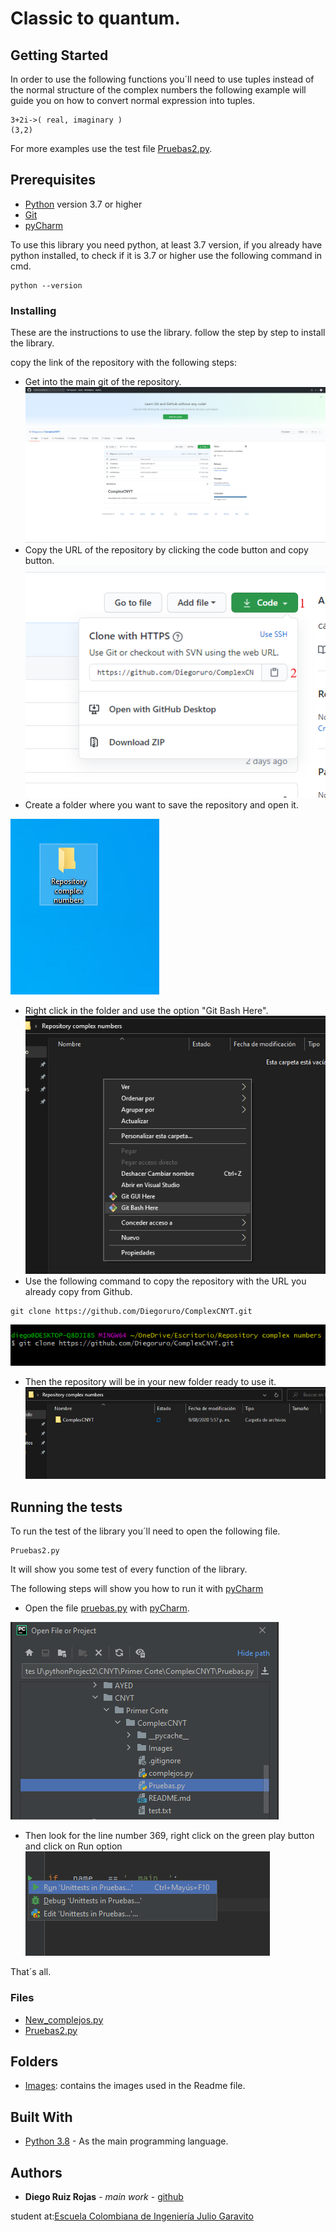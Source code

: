 # Classic to quantum.


## Getting Started

In order to use the following functions you´ll need to use tuples instead of the normal structure of the complex numbers the following example will guide you on how to convert normal expression into tuples.
```
3+2i->( real, imaginary )
(3,2)
```

For more examples use the test file [Pruebas2.py](https://github.com/Diegoruro/ComplexCNYT/blob/master/Pruebas2.py).
## Prerequisites
- [Python](https://www.python.org/) version 3.7 or higher
- [Git](https://git-scm.com/)
- [pyCharm](https://www.jetbrains.com/es-es/pycharm/)

To use this library you need python, at least 3.7 version, if you already have python installed, to check if it is 3.7 or higher use the following command in cmd.

```
python --version
```

### Installing

These are the instructions to use the library.
follow the step by step to install the library.

copy the link of the repository with the following steps:

 - Get into the main git of the repository.
![](Images/Example_1.PNG)
 - Copy the URL of the repository by clicking the code button and copy button.
![](Images/Example_2.png)
 - Create a folder where you want to save the repository and open it.

![](Images/folder.PNG)
 - Right click in the folder and use the option "Git Bash Here".
![](Images/Git_bash.PNG)
 - Use the following command to copy the repository with the URL you already copy from Github.

```
git clone https://github.com/Diegoruro/ComplexCNYT.git
```
![](Images/git_clone.PNG)
 - Then the repository will be in your new folder ready to use it.
![](Images/cloned.PNG)

## Running the tests

To run the test of the library you´ll need to open the following file.
```
Pruebas2.py
```
It will show you some test of every function of the library.

The following steps will show you how to run it with [pyCharm](https://www.jetbrains.com/es-es/pycharm/)

- Open the file [pruebas.py](https://github.com/Diegoruro/ComplexCNYT/blob/master/Pruebas.py) with [pyCharm](https://www.jetbrains.com/es-es/pycharm/).

![](Images/abrir_pruebas.PNG)
- Then look for the line number 369, right click on the green play button and click on Run option
![](Images/run_2.PNG)

That´s all.
### Files
- [New_complejos.py](https://github.com/Diegoruro/ComplexCNYT/blob/master/new_complejos.py)
- [Pruebas2.py](https://github.com/Diegoruro/ComplexCNYT/blob/master/Pruebas2.py)

## Folders
- [Images](https://github.com/Diegoruro/ComplexCNYT/tree/master/Images): contains the images used in the Readme file.

## Built With

* [Python 3.8](https://www.python.org/) - As the main programming language.


## Authors

* **Diego Ruiz Rojas** - *main work* - [github](https://github.com/Diegoruro)

student at:[Escuela Colombiana de Ingeniería Julio Garavito](https://www.escuelaing.edu.co/es/)
